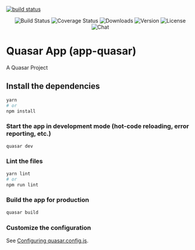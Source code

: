 [![build status](https://github.com/celsonery/app-bolao/actions/workflows/app-bolao.yml/badge.svg?branch=main)](https://github.com/celsonery/app-bolao/actions/workflows/app-bolao.yml)


<p align="center">
  <img src="https://img.shields.io/circleci/project/github/vuejs/vue/dev.svg?sanitize=true" alt="Build Status">
  <img src="https://img.shields.io/codecov/c/github/vuejs/vue/dev.svg?sanitize=true" alt="Coverage Status">
  <img src="https://img.shields.io/npm/dm/vue.svg?sanitize=true" alt="Downloads">
  <img src="https://img.shields.io/npm/v/vue.svg?sanitize=true" alt="Version">
  <img src="https://img.shields.io/npm/l/vue.svg?sanitize=true" alt="License">
  <img src="https://img.shields.io/badge/chat-on%20discord-7289da.svg?sanitize=true" alt="Chat">
</p>

# Quasar App (app-quasar)


A Quasar Project

## Install the dependencies
```bash
yarn
# or
npm install
```

### Start the app in development mode (hot-code reloading, error reporting, etc.)
```bash
quasar dev
```


### Lint the files
```bash
yarn lint
# or
npm run lint
```



### Build the app for production
```bash
quasar build
```

### Customize the configuration
See [Configuring quasar.config.js](https://v2.quasar.dev/quasar-cli-vite/quasar-config-js).
